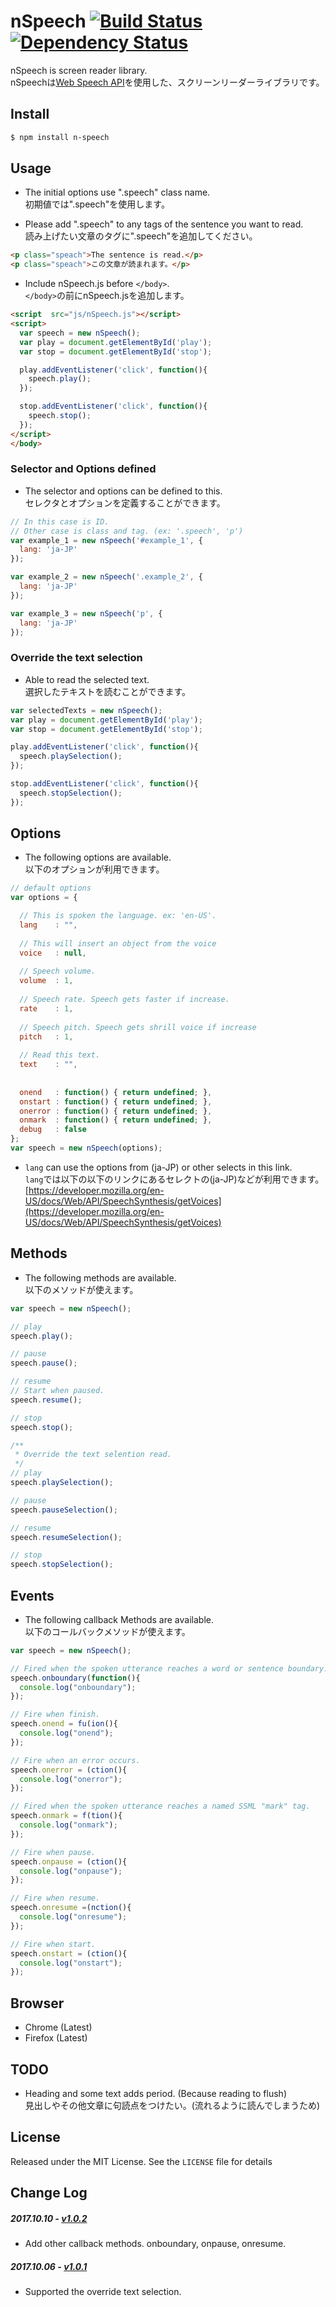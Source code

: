 # nSpeech [![Build Status](https://travis-ci.org/nkhr7/nSpeech.svg?branch=master)](https://travis-ci.org/nkhr7/nSpeech) [![Dependency Status](https://gemnasium.com/badges/github.com/nkhr7/nSpeech.svg)](https://gemnasium.com/github.com/nkhr7/nSpeech)


nSpeech is screen reader library.  
nSpeechは[Web Speech API](https://developer.mozilla.org/ja/docs/Web/API/Web_Speech_API)を使用した、スクリーンリーダーライブラリです。

## Install

```bash
$ npm install n-speech
```

## Usage

- The initial options use ".speech" class name.  
初期値では".speech"を使用します。

- Please add ".speech" to any tags of the sentence you want to read.  
読み上げたい文章のタグに".speech"を追加してください。

```html
<p class="speach">The sentence is read.</p>
<p class="speach">この文章が読まれます。</p>

```
- Include nSpeech.js before `</body>`.  
`</body>`の前にnSpeech.jsを追加します。

```html
<script  src="js/nSpeech.js"></script>
<script>
  var speech = new nSpeech();
  var play = document.getElementById('play');
  var stop = document.getElementById('stop');

  play.addEventListener('click', function(){
    speech.play();
  });

  stop.addEventListener('click', function(){
    speech.stop();
  });
</script>
</body>
```

### Selector and Options defined
- The selector and options can be defined to this.  
セレクタとオプションを定義することができます。

```javascript
// In this case is ID.
// Other case is class and tag. (ex: '.speech', 'p')
var example_1 = new nSpeech('#example_1', {
  lang: 'ja-JP'
});

var example_2 = new nSpeech('.example_2', {
  lang: 'ja-JP'
});

var example_3 = new nSpeech('p', {
  lang: 'ja-JP'
});
```

### Override the text selection
- Able to read the selected text.  
選択したテキストを読むことができます。

```javascript
var selectedTexts = new nSpeech();
var play = document.getElementById('play');
var stop = document.getElementById('stop');

play.addEventListener('click', function(){
  speech.playSelection();
});

stop.addEventListener('click', function(){
  speech.stopSelection();
});
```


## Options

- The following options are available.  
以下のオプションが利用できます。
```javascript
// default options
var options = {

  // This is spoken the language. ex: 'en-US'.
  lang    : "",
  
  // This will insert an object from the voice
  voice   : null,
  
  // Speech volume.
  volume  : 1,
  
  // Speech rate. Speech gets faster if increase.
  rate    : 1,
  
  // Speech pitch. Speech gets shrill voice if increase
  pitch   : 1,
  
  // Read this text.
  text    : "",
  
  
  onend   : function() { return undefined; },
  onstart : function() { return undefined; },
  onerror : function() { return undefined; },
  onmark  : function() { return undefined; },
  debug   : false
};
var speech = new nSpeech(options);
```

- `lang` can use the options from (ja-JP) or other selects in this link.  
`lang`では以下の以下のリンクにあるセレクトの(ja-JP)などが利用できます。  
[https://developer.mozilla.org/en-US/docs/Web/API/SpeechSynthesis/getVoices](https://developer.mozilla.org/en-US/docs/Web/API/SpeechSynthesis/getVoices)


## Methods

- The following methods are available.  
以下のメソッドが使えます。

```javascript
var speech = new nSpeech();

// play
speech.play();

// pause
speech.pause();

// resume
// Start when paused.
speech.resume();

// stop
speech.stop();

/**
 * Override the text selention read.
 */
// play
speech.playSelection();

// pause
speech.pauseSelection();

// resume
speech.resumeSelection();

// stop
speech.stopSelection();

```


## Events
- The following callback Methods are available.  
以下のコールバックメソッドが使えます。

```javascript
var speech = new nSpeech();

// Fired when the spoken utterance reaches a word or sentence boundary.
speech.onboundary(function(){
  console.log("onboundary");
});

// Fire when finish.
speech.onend = fu(ion(){
  console.log("onend");
});

// Fire when an error occurs.
speech.onerror = (ction(){
  console.log("onerror");
});

// Fired when the spoken utterance reaches a named SSML "mark" tag.
speech.onmark = f(tion(){
  console.log("onmark");
});

// Fire when pause.
speech.onpause = (ction(){
  console.log("onpause");
});

// Fire when resume.
speech.onresume =(nction(){
  console.log("onresume");
});

// Fire when start.
speech.onstart = (ction(){
  console.log("onstart");
});

```

## Browser
- Chrome (Latest)
- Firefox (Latest)

## TODO
- Heading and some text adds period. (Because reading to flush)  
見出しやその他文章に句読点をつけたい。(流れるように読んでしまうため)

## License
Released under the MIT License. See the `LICENSE` file for details

## Change Log
##### 2017.10.10 - [v1.0.2](https://github.com/nkhr7/nSpeech/releases/tag/v1.0.0)
- Add other callback methods. onboundary, onpause, onresume.

##### 2017.10.06 - [v1.0.1](https://github.com/nkhr7/nSpeech/releases/tag/v1.0.0)
- Supported the override text selection.

